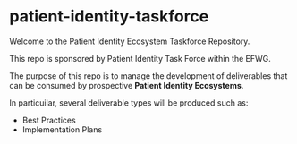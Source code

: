 # patient-identity-taskforce
Welcome to the Patient Identity Ecosystem Taskforce Repository. 

This repo is sponsored by Patient Identity Task Force within the EFWG.

The purpose of this repo is to manage the development of deliverables that can be consumed by prospective **Patient Identity Ecosystems**.

In particuilar, several deliverable types will be produced such as:

* Best Practices
* Implementation Plans
